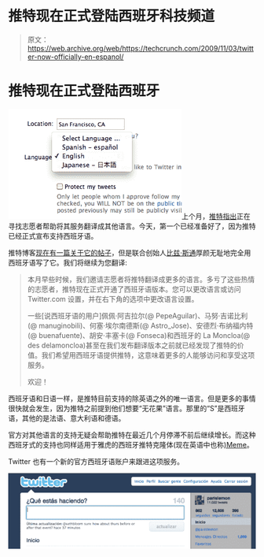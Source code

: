 # 推特现在正式登陆西班牙科技频道

> 原文：<https://web.archive.org/web/https://techcrunch.com/2009/11/03/twitter-now-officially-en-espanol/>

# 推特现在正式登陆西班牙

![Screen shot 2009-11-03 at 3.39.10 PM](img/73748eb2071780628f607442588b9ecb.png "Screen shot 2009-11-03 at 3.39.10 PM")上个月，[推特指出](https://web.archive.org/web/20230205032354/https://techcrunch.com/2009/10/08/twitter-needs-you-to-translate-its-figs/)正在寻找志愿者帮助将其服务翻译成其他语言。今天，第一个已经准备好了，因为推特已经正式宣布支持西班牙语。

推特博客[现在有一篇关于它的帖子](https://web.archive.org/web/20230205032354/http://blog.twitter.com/2009/11/que-estas-haciendo.html)，但是联合创始人[比兹·斯通](https://web.archive.org/web/20230205032354/http://www.crunchbase.com/person/biz-stone)厚颜无耻地完全用西班牙语写了它。我们将继续为您翻译:

> 本月早些时候，我们邀请志愿者将推特翻译成更多的语言。多亏了这些热情的志愿者，推特现在正式开通了西班牙语版本。您可以更改语言或访问 Twitter.com 设置，并在右下角的选项中更改语言设置。
> 
> 一些[说西班牙语的用户]佩佩·阿吉拉尔(@ PepeAguilar)、马努·吉诺比利(@ manuginobili)、何塞·埃尔南德斯(@ Astro_Jose)、安德烈·布纳福内特(@ buenafuente)、胡安·丰塞卡(@ Fonseca)和西班牙的 La Moncloa(@ des delamoncloa)甚至在我们发布翻译版本之前就已经发现了推特的价值。我们希望用西班牙语提供推特，这意味着更多的人能够访问和享受这项服务。
> 
> 欢迎！

西班牙语和日语一样，是推特目前支持的除英语之外的唯一语言。但是更多的事情很快就会发生，因为推特之前提到他们想要“无花果”语言。那里的“S”是西班牙语，其他的是法语、意大利语和德语。

官方对其他语言的支持无疑会帮助推特在最近几个月停滞不前后继续增长。而这种西班牙式的支持也同样适用于雅虎的西班牙推特克隆体(现在英语中也称[)Meme](https://web.archive.org/web/20230205032354/https://techcrunch.com/2009/09/01/yahoo-launches-yahoo-meme-in-english/)。

Twitter 也有一个新的官方西班牙语账户来跟进这项服务。

![Screen shot 2009-11-03 at 3.39.33 PM](img/f55384af87015e450c35e8273595e855.png "Screen shot 2009-11-03 at 3.39.33 PM")